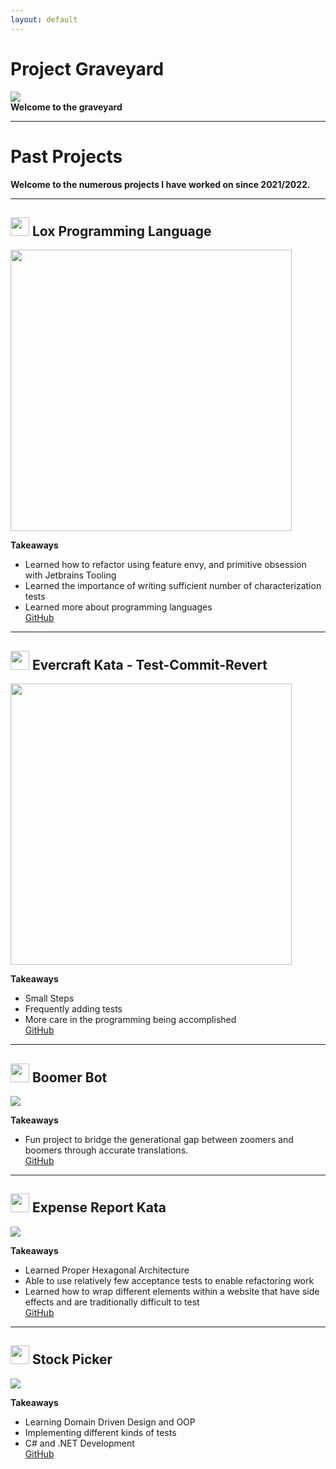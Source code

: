 ```yaml
---
layout: default
---
```


# Project Graveyard
![](./assets/images/rotting-zombie.jpg)  
**Welcome to the graveyard**

* * *

# Past Projects
**Welcome to the numerous projects I have worked on since 2021/2022.**

* * *

## [<img src="./assets/images/completed.png" width="30px" />](./assets/images/completed.png) Lox Programming Language
[<img src="./assets/images/zombie-clouds.webp" height="450px" />](./assets/images/zombie-clouds.webp)  

**Takeaways**

*   Learned how to refactor using feature envy, and primitive obsession with Jetbrains Tooling
*   Learned the importance of writing sufficient number of characterization tests
*   Learned more about programming languages  
[GitHub](https://github.com/CodeItQuick/my-own-programming-language)  


* * *
## [<img src="./assets/images/completed.png" width="30px" />](./assets/images/completed.png)  Evercraft Kata - Test-Commit-Revert
[<img src="./assets/images/zombie-warrior.jpg" height="450px" />](./assets/images/zombie-warrior.jpg)  

**Takeaways**

*   Small Steps
*   Frequently adding tests
*   More care in the programming being accomplished  
[GitHub](https://github.com/CodeItQuick/tcr-evercraft-2)   

* * *

## [<img src="./assets/images/completed.png" width="30px" />](./assets/images/completed.png)  Boomer Bot
![](./assets/images/zombie-spine.jpg)  

**Takeaways**

*   Fun project to bridge the generational gap between zoomers and boomers through accurate translations.  
[GitHub](https://github.com/CodeItQuick/BoomerBot)


* * *

## [<img src="./assets/images/completed.png" width="30px" />](./assets/images/completed.png) Expense Report Kata
![](./assets/images/zombie-women.jpg)  

**Takeaways**

*   Learned Proper Hexagonal Architecture
*   Able to use relatively few acceptance tests to enable refactoring work  
*   Learned how to wrap different elements within a website that have side effects and are traditionally difficult to test    
[GitHub](https://github.com/CodeItQuick/expense-report-kata-ensemble)  

* * *

## [<img src="./assets/images/work-in-progress.png" width="30px" />](./assets/images/work-in-progress.png)  Stock Picker
![](./assets/images/zombie-man.webp)  

**Takeaways**

*   Learning Domain Driven Design and OOP
*   Implementing different kinds of tests  
*   C# and .NET Development  
[GitHub](https://github.com/CodeItQuick/StockApplicationASPNetWebMVCIndividualIdentity)   


